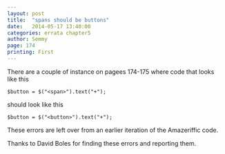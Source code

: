 ```yaml
---
layout: post
title:  "spans should be buttons"
date:   2014-05-17 13:40:00
categories: errata chapter5
author: Semmy
page: 174
printing: First
---
```


There are a couple of instance on pagees 174-175 where code that looks
like this

    $button = $("<span>").text("+");

should look like this

    $button = $("<button>").text("+");

These errors are left over from an earlier iteration of the Amazeriffic
code.

Thanks to David Boles for finding these errors and reporting them.

